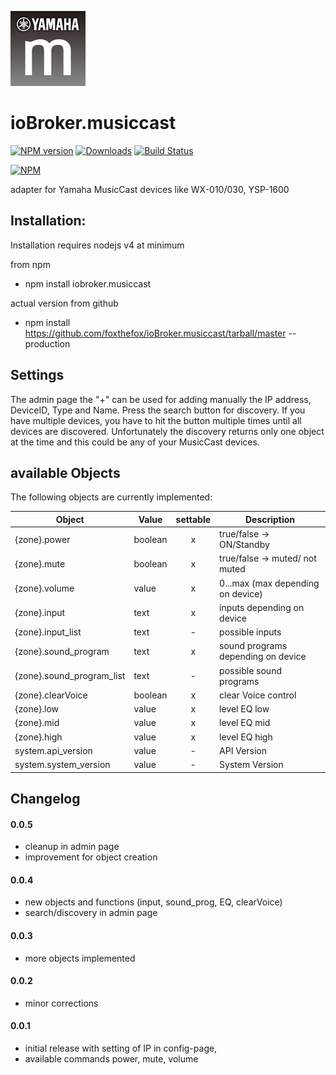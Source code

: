 ![Logo](admin/musiccast.png)
# ioBroker.musiccast

[![NPM version](http://img.shields.io/npm/v/iobroker.musiccast.svg)](https://www.npmjs.com/package/iobroker.musiccast)
[![Downloads](https://img.shields.io/npm/dm/iobroker.musiccast.svg)](https://www.npmjs.com/package/iobroker.musiccast)
[![Build Status](https://travis-ci.org/foxthefox/ioBroker.musiccast.svg?branch=master)](https://travis-ci.org/foxthefox/ioBroker.musiccast)


[![NPM](https://nodei.co/npm/iobroker.musiccast.png?downloads=true)](https://nodei.co/npm/iobroker.musiccast/)

adapter for Yamaha MusicCast devices like WX-010/030, YSP-1600

## Installation:
Installation requires nodejs v4 at minimum

from npm
* npm install iobroker.musiccast

actual version from github
* npm install https://github.com/foxthefox/ioBroker.musiccast/tarball/master --production

## Settings
The admin page the "+" can be used for adding manually the IP address, DeviceID, Type and Name.
Press the search button for discovery. If you have multiple devices, you have to hit the button multiple times until all devices are discovered. Unfortunately the discovery returns only one object at the time and this could be any of your MusicCast devices. 

## available Objects
The following objects are currently implemented:

|Object|Value|settable|Description|
|--------|-------|:-:|--------|
|{zone}.power|boolean|x|true/false -> ON/Standby|
|{zone}.mute|boolean|x|true/false -> muted/ not muted|
|{zone}.volume|value|x|0...max (max depending on device)|
|{zone}.input|text|x|inputs depending on device|
|{zone}.input_list|text|-|possible inputs|
|{zone}.sound_program|text|x|sound programs depending on device|
|{zone}.sound_program_list|text|-|possible sound programs|
|{zone}.clearVoice|boolean|x|clear Voice control|
|{zone}.low|value|x|level EQ low|
|{zone}.mid|value|x|level EQ mid|
|{zone}.high|value|x|level EQ high|
|system.api_version|value|-|API Version|
|system.system_version|value|-|System Version|


## Changelog
#### 0.0.5
* cleanup in admin page
* improvement for object creation

#### 0.0.4
* new objects and functions (input, sound_prog, EQ, clearVoice)
* search/discovery in admin page

#### 0.0.3
* more objects implemented

#### 0.0.2
* minor corrections

#### 0.0.1
* initial release with setting of IP in config-page, 
* available commands power, mute, volume
